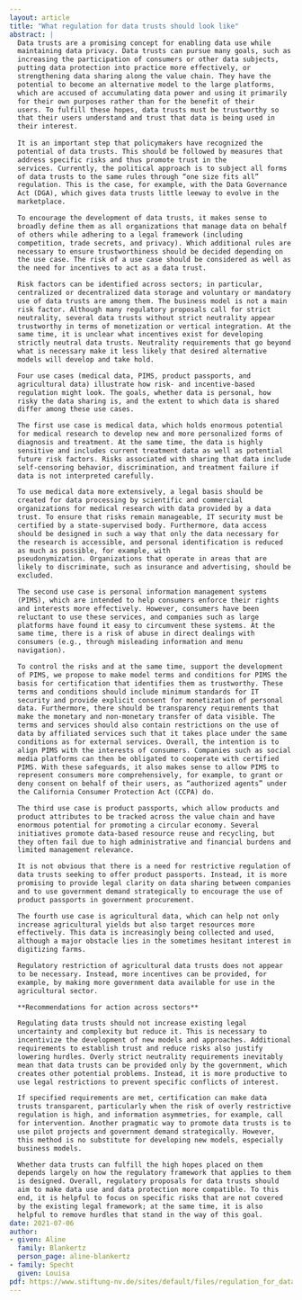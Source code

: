 ```yaml
---
layout: article
title: "What regulation for data trusts should look like"
abstract: |
  Data trusts are a promising concept for enabling data use while
  maintaining data privacy. Data trusts can pursue many goals, such as
  increasing the participation of consumers or other data subjects,
  putting data protection into practice more effectively, or
  strengthening data sharing along the value chain. They have the
  potential to become an alternative model to the large platforms,
  which are accused of accumulating data power and using it primarily
  for their own purposes rather than for the benefit of their
  users. To fulfill these hopes, data trusts must be trustworthy so
  that their users understand and trust that data is being used in
  their interest.
  
  It is an important step that policymakers have recognized the
  potential of data trusts. This should be followed by measures that
  address specific risks and thus promote trust in the
  services. Currently, the political approach is to subject all forms
  of data trusts to the same rules through “one size fits all”
  regulation. This is the case, for example, with the Data Governance
  Act (DGA), which gives data trusts little leeway to evolve in the
  marketplace.

  To encourage the development of data trusts, it makes sense to
  broadly define them as all organizations that manage data on behalf
  of others while adhering to a legal framework (including
  competition, trade secrets, and privacy). Which additional rules are
  necessary to ensure trustworthiness should be decided depending on
  the use case. The risk of a use case should be considered as well as
  the need for incentives to act as a data trust.

  Risk factors can be identified across sectors; in particular,
  centralized or decentralized data storage and voluntary or mandatory
  use of data trusts are among them. The business model is not a main
  risk factor. Although many regulatory proposals call for strict
  neutrality, several data trusts without strict neutrality appear
  trustworthy in terms of monetization or vertical integration. At the
  same time, it is unclear what incentives exist for developing
  strictly neutral data trusts. Neutrality requirements that go beyond
  what is necessary make it less likely that desired alternative
  models will develop and take hold.

  Four use cases (medical data, PIMS, product passports, and
  agricultural data) illustrate how risk- and incentive-based
  regulation might look. The goals, whether data is personal, how
  risky the data sharing is, and the extent to which data is shared
  differ among these use cases.

  The first use case is medical data, which holds enormous potential
  for medical research to develop new and more personalized forms of
  diagnosis and treatment. At the same time, the data is highly
  sensitive and includes current treatment data as well as potential
  future risk factors. Risks associated with sharing that data include
  self-censoring behavior, discrimination, and treatment failure if
  data is not interpreted carefully.

  To use medical data more extensively, a legal basis should be
  created for data processing by scientific and commercial
  organizations for medical research with data provided by a data
  trust. To ensure that risks remain manageable, IT security must be
  certified by a state-supervised body. Furthermore, data access
  should be designed in such a way that only the data necessary for
  the research is accessible, and personal identification is reduced
  as much as possible, for example, with
  pseudonymization. Organizations that operate in areas that are
  likely to discriminate, such as insurance and advertising, should be
  excluded.

  The second use case is personal information management systems
  (PIMS), which are intended to help consumers enforce their rights
  and interests more effectively. However, consumers have been
  reluctant to use these services, and companies such as large
  platforms have found it easy to circumvent these systems. At the
  same time, there is a risk of abuse in direct dealings with
  consumers (e.g., through misleading information and menu
  navigation).

  To control the risks and at the same time, support the development
  of PIMS, we propose to make model terms and conditions for PIMS the
  basis for certification that identifies them as trustworthy. These
  terms and conditions should include minimum standards for IT
  security and provide explicit consent for monetization of personal
  data. Furthermore, there should be transparency requirements that
  make the monetary and non-monetary transfer of data visible. The
  terms and services should also contain restrictions on the use of
  data by affiliated services such that it takes place under the same
  conditions as for external services. Overall, the intention is to
  align PIMS with the interests of consumers. Companies such as social
  media platforms can then be obligated to cooperate with certified
  PIMS. With these safeguards, it also makes sense to allow PIMS to
  represent consumers more comprehensively, for example, to grant or
  deny consent on behalf of their users, as “authorized agents” under
  the California Consumer Protection Act (CCPA) do.

  The third use case is product passports, which allow products and
  product attributes to be tracked across the value chain and have
  enormous potential for promoting a circular economy. Several
  initiatives promote data-based resource reuse and recycling, but
  they often fail due to high administrative and financial burdens and
  limited management relevance.

  It is not obvious that there is a need for restrictive regulation of
  data trusts seeking to offer product passports. Instead, it is more
  promising to provide legal clarity on data sharing between companies
  and to use government demand strategically to encourage the use of
  product passports in government procurement.

  The fourth use case is agricultural data, which can help not only
  increase agricultural yields but also target resources more
  effectively. This data is increasingly being collected and used,
  although a major obstacle lies in the sometimes hesitant interest in
  digitizing farms.

  Regulatory restriction of agricultural data trusts does not appear
  to be necessary. Instead, more incentives can be provided, for
  example, by making more government data available for use in the
  agricultural sector.

  **Recommendations for action across sectors**

  Regulating data trusts should not increase existing legal
  uncertainty and complexity but reduce it. This is necessary to
  incentivize the development of new models and approaches. Additional
  requirements to establish trust and reduce risks also justify
  lowering hurdles. Overly strict neutrality requirements inevitably
  mean that data trusts can be provided only by the government, which
  creates other potential problems. Instead, it is more productive to
  use legal restrictions to prevent specific conflicts of interest.

  If specified requirements are met, certification can make data
  trusts transparent, particularly when the risk of overly restrictive
  regulation is high, and information asymmetries, for example, call
  for intervention. Another pragmatic way to promote data trusts is to
  use pilot projects and government demand strategically. However,
  this method is no substitute for developing new models, especially
  business models.

  Whether data trusts can fulfill the high hopes placed on them
  depends largely on how the regulatory framework that applies to them
  is designed. Overall, regulatory proposals for data trusts should
  aim to make data use and data protection more compatible. To this
  end, it is helpful to focus on specific risks that are not covered
  by the existing legal framework; at the same time, it is also
  helpful to remove hurdles that stand in the way of this goal.
date: 2021-07-06
author:
- given: Aline
  family: Blankertz
  person_page: aline-blankertz
- family: Specht
  given: Louisa
pdf: https://www.stiftung-nv.de/sites/default/files/regulation_for_data_trusts_0.pdf
---
```

